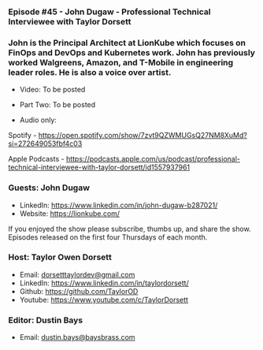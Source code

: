 ### Episode #45 - John Dugaw - Professional Technical Interviewee with Taylor Dorsett

### John is the Principal Architect at LionKube which focuses on FinOps and DevOps and Kubernetes work. John has previously worked Walgreens, Amazon, and T-Mobile in engineering leader roles. He is also a voice over artist.

- Video: To be posted
- Part Two: To be posted

- Audio only:

Spotify - https://open.spotify.com/show/7zvt9QZWMUGsQ27NM8XuMd?si=272649053fbf4c03

Apple Podcasts - https://podcasts.apple.com/us/podcast/professional-technical-interviewee-with-taylor-dorsett/id1557937961

### Guests: John Dugaw

- LinkedIn: https://www.linkedin.com/in/john-dugaw-b287021/
- Website: https://lionkube.com/

If you enjoyed the show please subscribe, thumbs up, and share the show.
Episodes released on the first four Thursdays of each month.

### Host: Taylor Owen Dorsett

- Email: dorsetttaylordev@gmail.com
- LinkedIn: https://www.linkedin.com/in/taylordorsett/
- Github: https://github.com/TaylorOD
- Youtube: https://www.youtube.com/c/TaylorDorsett

### Editor: Dustin Bays

- Email: dustin.bays@baysbrass.com
